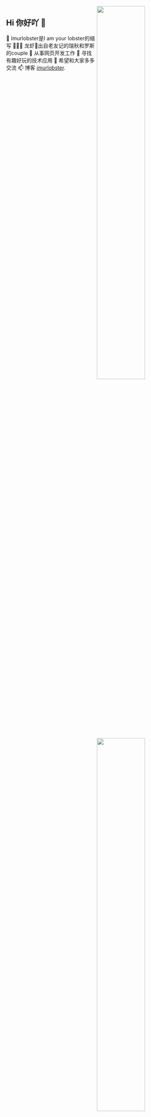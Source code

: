 


<img align="right" width="51%" src="https://github-readme-stats.vercel.app/api?username=imurlobster&show_icons=true&title_color=eb1f6a&icon_color=999&text_color=999999&bg_color=0,27282200,0000000F&hide_border=true&count_private=true&hide_title=true" />

<img align="right" width="51%" src="https://github-readme-stats.vercel.app/api/top-langs/?username=imurlobster&hide=html,jupyter%20notebook,css&layout=compact&text_size=14&title_color=eb1f6a&icon_color=e28905&text_color=999999&bg_color=0,27282200,0000000F&hide_border=true">


## Hi 你好吖 👋

💞️ Imurlobster是I am your lobster的缩写
🧑‍🤝‍🧑 龙虾🦞出自老友记的瑞秋和罗斯的couple
💼 从事网页开发工作
🔭 寻找有趣好玩的技术应用
👀 希望和大家多多交流
📫 博客 [imurlobster](https://urmylobster.com).



